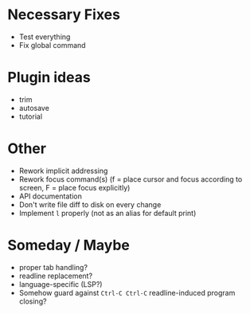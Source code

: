 # Necessary Fixes

- Test everything
- Fix global command

# Plugin ideas

- trim
- autosave
- tutorial

# Other

- Rework implicit addressing
- Rework focus command(s) (f = place cursor and focus according to screen, F = place focus explicitly)
- API documentation
- Don't write file diff to disk on every change
- Implement `l` properly (not as an alias for default print)

# Someday / Maybe

- proper tab handling?
- readline replacement?
- language-specific (LSP?)
- Somehow guard against `Ctrl-C Ctrl-C` readline-induced program closing?
